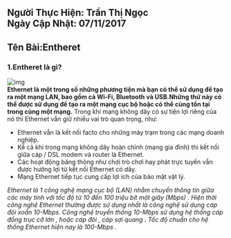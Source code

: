 Người Thực Hiện: Trần Thị Ngọc  
Ngày Cập Nhật: 07/11/2017   
-----  
Tên Bài:Entheret  
-----  
### 1.Entheret là gì?    
![img](https://i.dowload.vn/data/image/2017/07/10/LAN-Ethernet-10.jpg)  
**Ethernet là một trong số những phương tiện mà bạn có thể sử dụng để tạo ra một mạng LAN, bao gồm cả Wi-Fi, Bluetooth và USB.Những thứ này có thể được sử dụng để tạo ra một mạng cục bộ hoặc có thể cùng tồn tại trong cùng một mạng.** Trong khi mạng không dây có sự tiện lợi riêng của nó thì Ethernet vẫn giữ nhiều vai trò quan trọng, như:
  - Ethernet vẫn là kết nối facto cho những máy trạm trong các mạng doanh nghiệp.  
  - Kể cả khi trong mạng không dây hoàn chỉnh (mạng gia đình) thì kết nối giữa cáp / DSL modem và router là Ethernet.  
  - Các hoạt động băng thông như chơi trò chơi hay phát trực tuyến vẫn được hưởng lợi từ kết nối Ethernet có dây.  
  - Mạng Ethernet tiếp tục cung cấp lợi ích của bảo mật vật lý.  
  
*Ethernet là 1 công nghệ mạng cục bộ (LAN) nhằm chuyển thông tin giữa các máy tính với tốc độ từ 10 đến 100 triệu bít một giây (Mbps) . Hiện thời công nghệ Ethernet thường được sử dụng nhất là công nghệ sử dụng cáp đôi xoắn 10-Mbps. Công nghệ truyền thông 10-Mbps sử dụng hệ thống cáp đồng trục cỡ lớn , hoặc cáp đôi , cáp sợi quang . Tốc độ chuẩn cho hệ thống Ethernet hiện nay là 100-Mbps .*  

